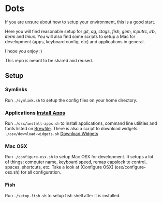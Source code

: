 # Dots

If you are unsure about how to setup your environment, this is a good start.

Here you will find reasonable setup for *git*, *ag*, *ctags*, *fish*, *gem*, *inputrc*, *irb*, *iterm* and *tmux*.
You will also find some scripts to setup a Mac for development (apps, keyboard config, etc) and applications in general.

I hope you enjoy :)

This repo is meant to be shared and reused.

##  Setup

### Symlinks

Run `./symlink.sh` to setup the config files on your home directory.

### Applications [Install Apps](osx/install-apps.sh)

Run `./osx/install-apps.sh`  to install applications, command line utilities and fonts listed on [Brewfile](osx/Brewfile).
There is also a script to download widgets: `./osx/download-widgets.sh` [Download Widgets](osx/download-widgets.sh)

### Mac OSX

Run `./configure-osx.sh` to setup Mac OSX for development. It setups a lot of things: computer name, keyboard speed, remap capslock to control, spaces, shortcuts, etc. Take a look at [Configure OSX] (osx/configure-osx.sh) for all configuration.

### Fish

Run `./setup-fish.sh` to setup fish shell after it is installed.
